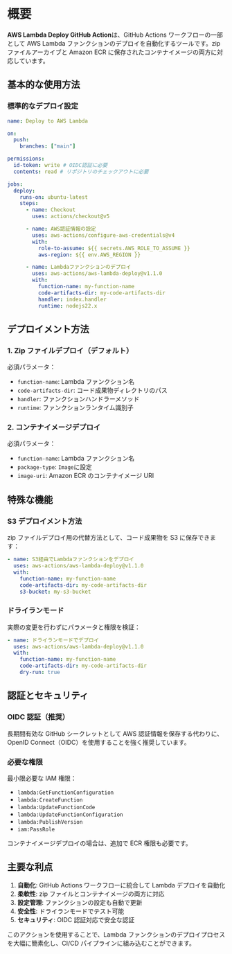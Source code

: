 # 概要

**AWS Lambda Deploy GitHub Action**は、GitHub Actions ワークフローの一部として AWS Lambda ファンクションのデプロイを自動化するツールです。zip ファイルアーカイブと Amazon ECR に保存されたコンテナイメージの両方に対応しています。

## 基本的な使用方法

### 標準的なデプロイ設定

```yaml
name: Deploy to AWS Lambda

on:
  push:
    branches: ["main"]

permissions:
  id-token: write # OIDC認証に必要
  contents: read # リポジトリのチェックアウトに必要

jobs:
  deploy:
    runs-on: ubuntu-latest
    steps:
      - name: Checkout
        uses: actions/checkout@v5

      - name: AWS認証情報の設定
        uses: aws-actions/configure-aws-credentials@v4
        with:
          role-to-assume: ${{ secrets.AWS_ROLE_TO_ASSUME }}
          aws-region: ${{ env.AWS_REGION }}

      - name: Lambdaファンクションのデプロイ
        uses: aws-actions/aws-lambda-deploy@v1.1.0
        with:
          function-name: my-function-name
          code-artifacts-dir: my-code-artifacts-dir
          handler: index.handler
          runtime: nodejs22.x
```

## デプロイメント方法

### 1. Zip ファイルデプロイ（デフォルト）

必須パラメータ：

- `function-name`: Lambda ファンクション名
- `code-artifacts-dir`: コード成果物ディレクトリのパス
- `handler`: ファンクションハンドラーメソッド
- `runtime`: ファンクションランタイム識別子

### 2. コンテナイメージデプロイ

必須パラメータ：

- `function-name`: Lambda ファンクション名
- `package-type`: `Image`に設定
- `image-uri`: Amazon ECR のコンテナイメージ URI

## 特殊な機能

### S3 デプロイメント方法

zip ファイルデプロイ用の代替方法として、コード成果物を S3 に保存できます：

```yaml
- name: S3経由でLambdaファンクションをデプロイ
  uses: aws-actions/aws-lambda-deploy@v1.1.0
  with:
    function-name: my-function-name
    code-artifacts-dir: my-code-artifacts-dir
    s3-bucket: my-s3-bucket
```

### ドライランモード

実際の変更を行わずにパラメータと権限を検証：

```yaml
- name: ドライランモードでデプロイ
  uses: aws-actions/aws-lambda-deploy@v1.1.0
  with:
    function-name: my-function-name
    code-artifacts-dir: my-code-artifacts-dir
    dry-run: true
```

## 認証とセキュリティ

### OIDC 認証（推奨）

長期間有効な GitHub シークレットとして AWS 認証情報を保存する代わりに、OpenID Connect（OIDC）を使用することを強く推奨しています。

### 必要な権限

最小限必要な IAM 権限：

- `lambda:GetFunctionConfiguration`
- `lambda:CreateFunction`
- `lambda:UpdateFunctionCode`
- `lambda:UpdateFunctionConfiguration`
- `lambda:PublishVersion`
- `iam:PassRole`

コンテナイメージデプロイの場合は、追加で ECR 権限も必要です。

## 主要な利点

1. **自動化**: GitHub Actions ワークフローに統合して Lambda デプロイを自動化
2. **柔軟性**: zip ファイルとコンテナイメージの両方に対応
3. **設定管理**: ファンクションの設定も自動で更新
4. **安全性**: ドライランモードでテスト可能
5. **セキュリティ**: OIDC 認証対応で安全な認証

このアクションを使用することで、Lambda ファンクションのデプロイプロセスを大幅に簡素化し、CI/CD パイプラインに組み込むことができます。
